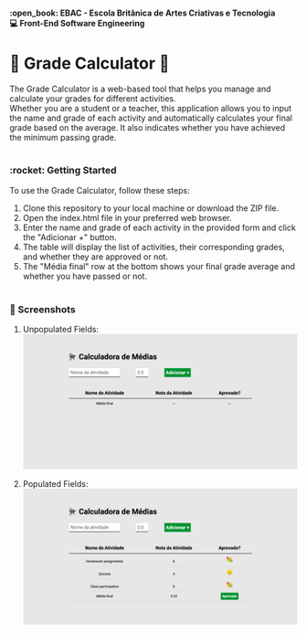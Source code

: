 <h4>:open_book: EBAC - Escola Britânica de Artes Criativas e Tecnologia<br />
    💻 Front-End Software Engineering
</h4>

<h1>🔢 Grade Calculator 🔢</h1>
<p>
The Grade Calculator is a web-based tool that helps you manage and calculate your grades for different activities.<br />
Whether you are a student or a teacher, this application allows you to input the name and grade of each activity and automatically calculates your final grade based on the average. It also indicates whether you have achieved the minimum passing grade.<br /><br />
</p>

<h3>:rocket: Getting Started</h3>
<p>
To use the Grade Calculator, follow these steps:<br />

1. Clone this repository to your local machine or download the ZIP file.<br />
2. Open the index.html file in your preferred web browser.<br />
3. Enter the name and grade of each activity in the provided form and click the "Adicionar +" button.<br />
4. The table will display the list of activities, their corresponding grades, and whether they are approved or not.<br />
5. The "Média final" row at the bottom shows your final grade average and whether you have passed or not.<br /><br />
</p>

<h3>📸 Screenshots</h3>

1. Unpopulated Fields:
![Unpopulated Fields](images/unpopulated.png)

2. Populated Fields:
![Populated Fields](images/populated.png)